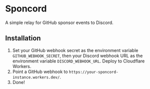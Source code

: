 # Sponcord

A simple relay for GitHub sponsor events to Discord.

## Installation

1. Set your GitHub webhook secret as the environment variable `GITHUB_WEBHOOK_SECRET`, then your Discord webhook URL as the environment variable `DISCORD_WEBHOOK_URL`. Deploy to Cloudflare Workers.
2. Point a GitHub webhook to `https://your-sponcord-instance.workers.dev/`.
3. Done!
